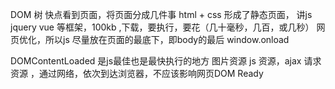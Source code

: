 DOM 树
快点看到页面，将页面分成几件事
html + css 形成了静态页面，
讲js jquery vue 等框架，100kb ,下载，要执行，要花（几十毫秒，几百，或几秒）
网页优化，所以js 尽量放在页面的最底下，即body的最后
window.onload 

DOMContentLoaded 是js最佳也是最快执行的地方
图片资源 js 资源，ajax 请求资源 ，通过网络，依次到达浏览器，不应该影响网页DOM Ready
